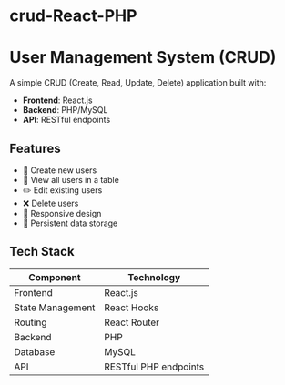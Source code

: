 # crud-React-PHP
# User Management System (CRUD)

A simple CRUD (Create, Read, Update, Delete) application built with:
- **Frontend**: React.js
- **Backend**: PHP/MySQL
- **API**: RESTful endpoints

## Features
- 📝 Create new users
- 👀 View all users in a table
- ✏️ Edit existing users
- ❌ Delete users
- 📱 Responsive design
- 💾 Persistent data storage

## Tech Stack
| Component       | Technology          |
|-----------------|---------------------|
| Frontend        | React.js            |
| State Management| React Hooks         |
| Routing         | React Router        |
| Backend         | PHP                 |
| Database        | MySQL               |
| API             | RESTful PHP endpoints|

